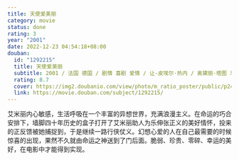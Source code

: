 ```yaml
---
title: 天使爱美丽
category: movie
status: done
rating: 3
year: "2001"
date: 2022-12-23 04:54:18+08:00
douban:
  id: "1292215"
  title: 天使爱美丽
  subtitle: 2001 / 法国 德国 / 剧情 喜剧 爱情 / 让-皮埃尔·热内 / 奥黛丽·塔图 马修·卡索维茨
  rating: 8.7
  cover: https://img2.doubanio.com/view/photo/m_ratio_poster/public/p2447590313.jpg
  link: https://movie.douban.com/subject/1292215/
---
```


艾米丽内心敏感，生活呼吸在一个丰富的异想世界，充满浪漫主义。在命运的巧合安排下，墙脚四十年历史的盒子打开了艾米丽助人为乐伸张正义的美好情怀，投来的正反馈被她捕捉到，于是继续一路行侠仗义。幻想心爱的人在自己最需要的时候惊喜的出现，果然不久就由命运之神送到了门后面。脆弱、珍贵、零碎、幸运的美好，在电影中才能得到实现。
